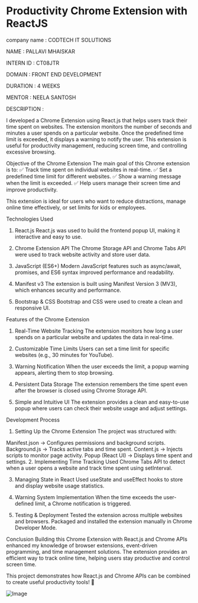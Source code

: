 # Productivity Chrome Extension with ReactJS

company name : CODTECH IT SOLUTIONS

NAME : PALLAVI MHAISKAR

INTERN ID : CT08JTR

DOMAIN : FRONT END DEVELOPMENT

DURATION : 4 WEEKS

MENTOR : NEELA SANTOSH

DESCRIPTION :

I developed a Chrome Extension using React.js that helps users track their time spent on websites. The extension monitors the number of seconds and minutes a user spends on a particular website. Once the predefined time limit is exceeded, it displays a warning to notify the user. This extension is useful for productivity management, reducing screen time, and controlling excessive browsing.

Objective of the Chrome Extension
The main goal of this Chrome extension is to:
✅ Track time spent on individual websites in real-time.
✅ Set a predefined time limit for different websites.
✅ Show a warning message when the limit is exceeded.
✅ Help users manage their screen time and improve productivity.

This extension is ideal for users who want to reduce distractions, manage online time effectively, or set limits for kids or employees.

Technologies Used
1. React.js
React.js was used to build the frontend popup UI, making it interactive and easy to use.

2. Chrome Extension API
The Chrome Storage API and Chrome Tabs API were used to track website activity and store user data.

3. JavaScript (ES6+)
Modern JavaScript features such as async/await, promises, and ES6 syntax improved performance and readability.

4. Manifest v3
The extension is built using Manifest Version 3 (MV3), which enhances security and performance.

5. Bootstrap & CSS
Bootstrap and CSS were used to create a clean and responsive UI.

Features of the Chrome Extension
1. Real-Time Website Tracking
The extension monitors how long a user spends on a particular website and updates the data in real-time.

2. Customizable Time Limits
Users can set a time limit for specific websites (e.g., 30 minutes for YouTube).

3. Warning Notification
When the user exceeds the limit, a popup warning appears, alerting them to stop browsing.

4. Persistent Data Storage
The extension remembers the time spent even after the browser is closed using Chrome Storage API.

5. Simple and Intuitive UI
The extension provides a clean and easy-to-use popup where users can check their website usage and adjust settings.

Development Process
1. Setting Up the Chrome Extension
The project was structured with:

Manifest.json → Configures permissions and background scripts.
Background.js → Tracks active tabs and time spent.
Content.js → Injects scripts to monitor page activity.
Popup (React UI) → Displays time spent and settings.
2. Implementing Time Tracking
Used Chrome Tabs API to detect when a user opens a website and track time spent using setInterval.

3. Managing State in React
Used useState and useEffect hooks to store and display website usage statistics.

4. Warning System Implementation
When the time exceeds the user-defined limit, a Chrome notification is triggered.

5. Testing & Deployment
Tested the extension across multiple websites and browsers.
Packaged and installed the extension manually in Chrome Developer Mode.

Conclusion
Building this Chrome Extension with React.js and Chrome APIs enhanced my knowledge of browser extensions, event-driven programming, and time management solutions. The extension provides an efficient way to track online time, helping users stay productive and control screen time.

This project demonstrates how React.js and Chrome APIs can be combined to create useful productivity tools! 🚀

![Image](https://github.com/user-attachments/assets/853157a0-cbcc-4822-9481-ffe0b8a48afc)
  
